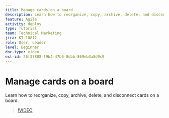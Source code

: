 ```yaml
---
title: Manage cards on a board
description: Learn how to reorganize, copy, archive, delete, and disconnect cards on a board.
feature: Agile
activity: deploy
type: Tutorial
team: Technical Marketing
jira: KT-10812
role: User, Leader
level: Beginner
doc-type: video
exl-id: 26f37808-f9b4-47b6-8dbb-869eb3a8d9c9
---
```

# Manage cards on a board

Learn how to reorganize, copy, archive, delete, and disconnect cards on a board.

>[!VIDEO](https://video.tv.adobe.com/v/346810/?quality=12&learn=on&enablevpops)
